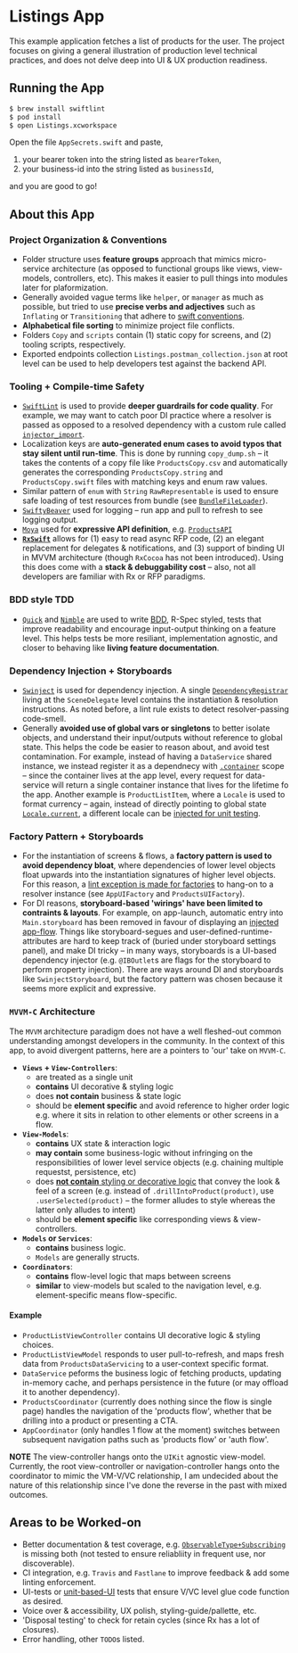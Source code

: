 # Listings App
This example application fetches a list of products for the user.  The project focuses on giving a general illustration of production level technical practices, and does not delve deep into UI & UX production readiness.

## Running the App
```sh
$ brew install swiftlint
$ pod install
$ open Listings.xcworkspace
```
Open the file `AppSecrets.swift` and paste,
1. your bearer token into the string listed as `bearerToken`,
2. your business-id into the string listed as `businessId`,

and you are good to go!

## About this App

### Project Organization & Conventions
- Folder structure uses **feature groups** approach that mimics micro-service architecture (as opposed to functional groups like views, view-models, controllers, etc).  This makes it easier to pull things into modules later for plaformization.
- Generally avoided vague terms like `helper`, or `manager` as much as possible, but tried to use **precise verbs and adjectives** such as `Inflating` or `Transitioning` that adhere to [swift conventions](https://swift.org/documentation/api-design-guidelines/).
- **Alphabetical file sorting** to minimize project file conflicts.
- Folders `Copy` and `scripts` contain (1) static copy for screens, and (2) tooling scripts, respectively.
- Exported endpoints collection `Listings.postman_collection.json` at root level can be used to help developers test against the backend API.

### Tooling + Compile-time Safety
- [`SwiftLint`](https://github.com/realm/SwiftLint) is used to provide **deeper guardrails for code quality**.  For example, we may want to catch poor DI practice where a resolver is passed as opposed to a resolved dependency with a custom rule called [`injector_import`](https://github.com/sksw/mobile-challenge/blob/8d7070e66ff692150bc33fe83277342b3300b091/.swiftlint.yml#L17).
- Localization keys are **auto-generated enum cases to avoid typos that stay silent until run-time**.  This is done by running `copy_dump.sh`  – it takes the contents of a copy file like `ProductsCopy.csv` and automatically generates the corresponding `ProductsCopy.string` and `ProductsCopy.swift` files with matching keys and enum raw values.
- Similar pattern of `enum` with `String` `RawRepresentable` is used to ensure safe loading of test resources from bundle (see [`BundleFileLoader`](https://github.com/sksw/mobile-challenge/blob/master/ListingsTests/BundleFileLoader.swift)).
- [`SwiftyBeaver`](https://github.com/SwiftyBeaver/SwiftyBeaver) used for logging – run app and pull to refresh to see logging output.
- [`Moya`](https://github.com/Moya/Moya) used for **expressive API definition**, e.g. [`ProductsAPI`](https://github.com/sksw/mobile-challenge/blob/master/Listings/Products/ProductsAPI.swift)
- **[`RxSwift`](https://github.com/ReactiveX/RxSwift)** allows for (1) easy to read async RFP code, (2) an elegant replacement for delegates & notifications, and (3) support of binding UI in MVVM architecture (though `RxCocoa` has not been introduced).  Using this does come with a **stack & debuggability cost** – also, not all developers are familiar with Rx or RFP paradigms.

### BDD style TDD
- [`Quick`](https://github.com/Quick/Quick) and [`Nimble`](https://github.com/Quick/Nimble) are used to write [BDD](https://en.wikipedia.org/wiki/Behavior-driven_development), R-Spec styled, tests that improve readability and encourage input-output thinking on a feature level.  This helps tests be more resiliant, implementation agnostic, and closer to behaving like **living feature documentation**.

### Dependency Injection + Storyboards
- [`Swinject`](https://github.com/Swinject/Swinject) is used for dependency injection.  A single [`DependencyRegistrar`](https://github.com/sksw/mobile-challenge/blob/master/Listings/DependencyRegistrar.swift) living at the `SceneDelegate` level contains the instantiation & resolution instructions.  As noted before, a lint rule exists to detect resolver-passing code-smell.
- Generally **avoided use of global vars or singletons** to better isolate objects, and understand their input/outputs without reference to global state.  This helps the code be easier to reason about, and avoid test contamination.  For example, instead of having a `DataService` shared instance, we instead register it as a dependnecy with [`.container`](https://github.com/sksw/mobile-challenge/blob/8d7070e66ff692150bc33fe83277342b3300b091/Listings/DependencyRegistrar.swift#L55) scope – since the container lives at the app level, every request for data-service will return a single container instance that lives for the lifetime fo the app.  Another example is `ProductListItem`, where a `Locale` is used to format currency – again, instead of directly pointing to global state [`Locale.current`](https://github.com/sksw/mobile-challenge/blob/8d7070e66ff692150bc33fe83277342b3300b091/Listings/DependencyRegistrar.swift#L59), a different locale can be [injected for unit testing](https://github.com/sksw/mobile-challenge/blob/8d7070e66ff692150bc33fe83277342b3300b091/ListingsTests/Products/ProductListItem%2BMappingSpec.swift#L50).

### Factory Pattern + Storyboards
- For the instantiation of screens & flows, a **factory pattern is used to avoid dependency bloat**, where dependencies of lower level objects float upwards into the instantiation signatures of higher level objects.  For this reason, a [lint exception is made for factories](https://github.com/sksw/mobile-challenge/blob/8d7070e66ff692150bc33fe83277342b3300b091/Listings/AppUIFactory.swift#L10) to hang-on to a resolver instance (see `AppUIFactory` and `ProductsUIFactory`).
- For DI reasons, **storyboard-based 'wirings' have been limited to contraints & layouts**.  For example, on app-launch, automatic entry into `Main.storyboard` has been removed in favour of displaying an [injected app-flow](https://github.com/sksw/mobile-challenge/blob/8d7070e66ff692150bc33fe83277342b3300b091/Listings/SceneDelegate.swift#L65).  Things like storyboard-segues and user-defined-runtime-attributes are hard to keep track of (buried under storyboard settings panel), and make DI tricky – in many ways, storyboards is a UI-based dependency injector (e.g. `@IBOutlet`s are flags for the storyboard to perform property injection).  There are ways around DI and storyboards like `SwinjectStoryboard`, but the factory pattern was chosen because it seems more explicit and expressive.

### `MVVM-C` Architecture
The `MVVM` architecture paradigm does not have a well fleshed-out common understanding amongst developers in the community.  In the context of this app, to avoid divergent patterns, here are a pointers to 'our' take on `MVVM-C`.

- **`Views` + `View-Controllers`**:
  - are treated as a single unit
  - **contains** UI decorative & styling logic
  - does **not contain** business & state logic
  - should be **element specific** and avoid reference to higher order logic e.g. where it sits in relation to other elements or other screens in a flow.
- **`View-Models`**:
  - **contains** UX state & interaction logic
  - **may contain** some business-logic without infringing on the responsibilities of lower level service objects (e.g. chaining multiple requestst, persistence, etc)
  - does [**not contain** styling or decorative logic](https://github.com/sksw/mobile-challenge/blob/8d7070e66ff692150bc33fe83277342b3300b091/.swiftlint.yml#L23) that convey the look & feel of a screen (e.g. instead of `.drillIntoProduct(product)`, use `.userSelected(product)` – the former alludes to style whereas the latter only alludes to intent)
  - should be **element specific** like corresponding views & view-controllers.
- **`Models` or `Services`**:
  - **contains** business logic.
  - `Models` are generally structs.
- **`Coordinators`**:
  - **contains** flow-level logic that maps between screens
  - **similar** to view-models but scaled to the navigation level, e.g. element-specific means flow-specific.

#### Example
- `ProductListViewController` contains UI decorative logic & styling choices.
- `ProductListViewModel` responds to user pull-to-refresh, and maps fresh data from `ProductsDataServicing` to a user-context specific format.
- `DataService` peforms the business logic of fetching products, updating in-memory cache, and perhaps persistence in the future (or may offload it to another dependency).
- `ProductsCoordinator` (currently does nothing since the flow is single page) handles the navigation of the 'products flow', whether that be drilling into a product or presenting a CTA.
- `AppCoordinator` (only handles 1 flow at the moment) switches between subsequent navigation paths such as 'products flow' or 'auth flow'.


**NOTE**  The view-controller hangs onto the `UIKit` agnostic view-model.  Currently, the root view-controller or navigation-controller hangs onto the coordinator to mimic the VM-V/VC relationship, I am undecided about the nature of this relationship since I've done the reverse in the past with mixed outcomes.

## Areas to be Worked-on

- Better documentation & test coverage, e.g. [`ObservableType+Subscribing`](https://github.com/sksw/mobile-challenge/blob/master/Listings/RxUtilities/ObservableType%2BSubscribing.swift) is missing both (not tested to ensure reliabliity in frequent use, nor discoverable).
- CI integration, e.g. `Travis` and `Fastlane` to improve feedback & add some linting enforcement.
- UI-tests or [unit-based-UI](https://github.com/connected-io/UnIt) tests that ensure V/VC level glue code function as desired.
- Voice over & accessibility, UX polish, styling-guide/pallette, etc.
- 'Disposal testing' to check for retain cycles (since Rx has a lot of closures).
- Error handling, other `TODO`s listed.

